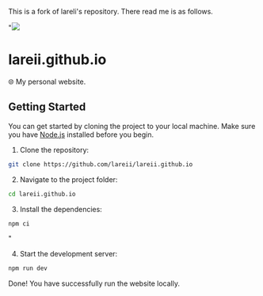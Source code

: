 This is a fork of lareli's repository. There read me is as follows.

"![](./public/screenshot.png)

# lareii.github.io
🌐 My personal website.

## Getting Started
You can get started by cloning the project to your local machine. Make sure you have [Node.js](https://nodejs.org/) installed before you begin.

1. Clone the repository:

```bash
git clone https://github.com/lareii/lareii.github.io
```

2. Navigate to the project folder:
```bash
cd lareii.github.io
```

3. Install the dependencies:
```bash
npm ci
```
"

4. Start the development server:
```bash
npm run dev
```

Done! You have successfully run the website locally.
